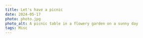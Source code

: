 ```yaml
---
title: Let's have a picnic
date: 2024-05-17
photo: photo.jpg
photo_alt: A picnic table in a flowery garden on a sunny day
tags: Misc
---
```

